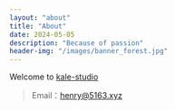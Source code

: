 ```yaml
---
layout: "about"
title: "About"
date: 2024-05-05
description: "Because of passion"
header-img: "/images/banner_forest.jpg"
---
```


Welcome to [kale-studio](https://kale-studio.com/)

> Email：henry@5163.xyz
